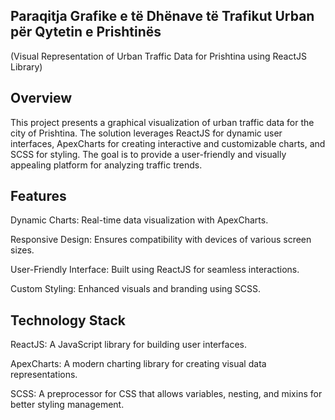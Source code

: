 Paraqitja Grafike e të Dhënave të Trafikut Urban për Qytetin e Prishtinës    
-----------------------------------------------------------------------------------
(Visual Representation of Urban Traffic Data for Prishtina using ReactJS Library) 

Overview
-----------
This project presents a graphical visualization of urban traffic data for the city of Prishtina. The solution leverages ReactJS for dynamic user interfaces, ApexCharts for creating interactive and customizable charts, and SCSS for styling. The goal is to provide a user-friendly and visually appealing platform for analyzing traffic trends.

Features
----------

Dynamic Charts: Real-time data visualization with ApexCharts.

Responsive Design: Ensures compatibility with devices of various screen sizes.

User-Friendly Interface: Built using ReactJS for seamless interactions.

Custom Styling: Enhanced visuals and branding using SCSS.


Technology Stack
-------------------

ReactJS: A JavaScript library for building user interfaces.

ApexCharts: A modern charting library for creating visual data representations.

SCSS: A preprocessor for CSS that allows variables, nesting, and mixins for better styling management.


